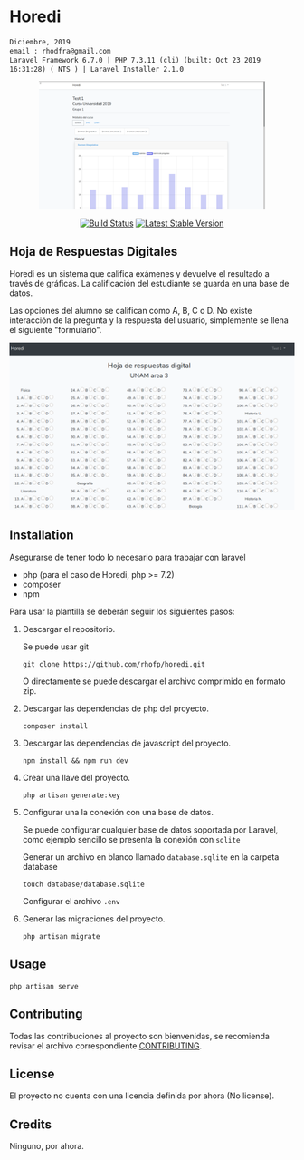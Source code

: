 # Horedi

```shell
Diciembre, 2019
email : rhodfra@gmail.com
Laravel Framework 6.7.0 | PHP 7.3.11 (cli) (built: Oct 23 2019 16:31:28) ( NTS ) | Laravel Installer 2.1.0
```

<p align="center"><img src="img/cover.png" width="400"></p>
<p align="center">
<a href="https://travis-ci.org/laravel/framework"><img src="https://travis-ci.org/laravel/framework.svg" alt="Build Status"></a>
<a href="https://packagist.org/packages/laravel/framework"><img src="https://poser.pugx.org/laravel/framework/v/stable.svg" alt="Latest Stable Version"></a>
</p>

## Hoja de Respuestas Digitales

Horedi es un sistema que califica exámenes y devuelve el resultado a través de gráficas. La calificación del estudiante se guarda en una base de datos. 

Las opciones del alumno se califican como A, B, C o D. No existe interacción de la pregunta y la respuesta del usuario, simplemente se llena el siguiente "formulario".

![form](img/form.png)

## Installation

Asegurarse de tener todo lo necesario para trabajar con laravel

* php (para el caso de Horedi, php >= 7.2)
* composer
* npm

Para usar la plantilla se deberán seguir los siguientes pasos:

1. Descargar el repositorio.

   Se puede usar git

   ```shell
   git clone https://github.com/rhofp/horedi.git
   ```

   O directamente se puede descargar el archivo comprimido en formato zip.

2. Descargar las dependencias de php del proyecto.

   ```shell
   composer install
   ```

3. Descargar las dependencias de javascript del proyecto.

   ```shell
   npm install && npm run dev
   ```

4. Crear una llave del proyecto.

   ```shell
   php artisan generate:key
   ```

5. Configurar una la conexión con una base de datos.

   Se puede configurar cualquier base de datos soportada por Laravel, como ejemplo sencillo se presenta la conexión con `sqlite`

   Generar un archivo en blanco llamado `database.sqlite` en la carpeta database

   ```shell
   touch database/database.sqlite
   ```

   Configurar el archivo `.env`

6. Generar las migraciones del proyecto.

   ```shell
   php artisan migrate
   ```

## Usage 

```shell
php artisan serve
```

## Contributing

Todas las contribuciones al proyecto son bienvenidas, se recomienda revisar el archivo correspondiente [CONTRIBUTING](CONTRIBUTING.md).

## License

El proyecto no cuenta con una licencia definida por ahora (No license).

## Credits

Ninguno, por ahora.